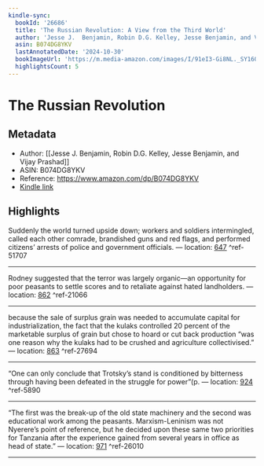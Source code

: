 ```yaml
---
kindle-sync:
  bookId: '26686'
  title: 'The Russian Revolution: A View from the Third World'
  author: 'Jesse J.  Benjamin, Robin D.G. Kelley, Jesse Benjamin, and Vijay Prashad'
  asin: B074DG8YKV
  lastAnnotatedDate: '2024-10-30'
  bookImageUrl: 'https://m.media-amazon.com/images/I/91eI3-Gi8NL._SY160.jpg'
  highlightsCount: 5
---
```

# The Russian Revolution
## Metadata
* Author: [[Jesse J.  Benjamin, Robin D.G. Kelley, Jesse Benjamin, and Vijay Prashad]]
* ASIN: B074DG8YKV
* Reference: https://www.amazon.com/dp/B074DG8YKV
* [Kindle link](kindle://book?action=open&asin=B074DG8YKV)

## Highlights
Suddenly the world turned upside down; workers and soldiers intermingled, called each other comrade, brandished guns and red flags, and performed citizens’ arrests of police and government officials. — location: [647](kindle://book?action=open&asin=B074DG8YKV&location=647) ^ref-51707

---
Rodney suggested that the terror was largely organic—an opportunity for poor peasants to settle scores and to retaliate against hated landholders. — location: [862](kindle://book?action=open&asin=B074DG8YKV&location=862) ^ref-21066

---
because the sale of surplus grain was needed to accumulate capital for industrialization, the fact that the kulaks controlled 20 percent of the marketable surplus of grain but chose to hoard or cut back production “was one reason why the kulaks had to be crushed and agriculture collectivised.” — location: [863](kindle://book?action=open&asin=B074DG8YKV&location=863) ^ref-27694

---
“One can only conclude that Trotsky’s stand is conditioned by bitterness through having been defeated in the struggle for power”(p. — location: [924](kindle://book?action=open&asin=B074DG8YKV&location=924) ^ref-5890

---
“The first was the break-up of the old state machinery and the second was educational work among the peasants. Marxism-Leninism was not Nyerere’s point of reference, but he decided upon these same two priorities for Tanzania after the experience gained from several years in office as head of state.” — location: [971](kindle://book?action=open&asin=B074DG8YKV&location=971) ^ref-26010

---
